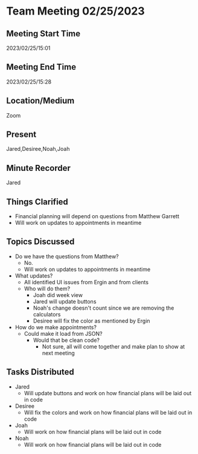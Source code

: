 # Team Meeting 02/25/2023

## Meeting Start Time
2023/02/25/15:01
## Meeting End Time
2023/02/25/15:28

## Location/Medium

Zoom

## Present

Jared,Desiree,Noah,Joah

## Minute Recorder

Jared

## Things Clarified
* Financial planning will depend on questions from Matthew Garrett
* Will work on updates to appointments in meantime

## Topics Discussed
* Do we have the questions from Matthew?
  * No.
  * Will work on updates to appointments in meantime
* What updates?
  * All identified UI issues from Ergin and from clients
  * Who will do them?
    * Joah did week view
    * Jared will update buttons
    * Noah's change doesn't count since we are removing the calculators
    * Desiree will fix the color as mentioned by Ergin
* How do we make appointments?
  * Could make it load from JSON?
    * Would that be clean code?
      * Not sure, all will come together and make plan to show at next meeting

## Tasks Distributed
* Jared
  * Will update buttons and work on how financial plans will be laid out in code
* Desiree
  * Will fix the colors and work on how financial plans will be laid out in code
* Joah
  * Will work on how financial plans will be laid out in code
* Noah
  * Will work on how financial plans will be laid out in code
